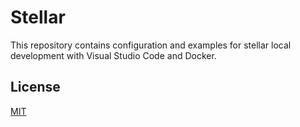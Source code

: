 # Stellar

This repository contains configuration and examples for stellar local development with Visual Studio Code and Docker.

## License

[MIT](./LICENSE)
